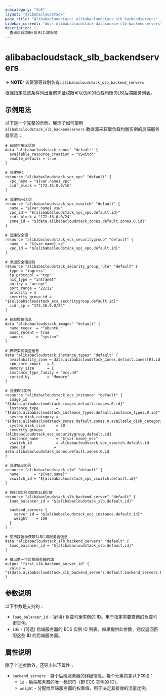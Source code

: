```yaml
---
subcategory: "SLB"
layout: "alibabacloudstack"
page_title: "Alibabacloudstack: alibabacloudstack_slb_backendservers"
sidebar_current: "docs-Alibabacloudstack-datasource-slb-backendservers"
description: |- 
  查询负载均衡(SLB)后端服务
---
```


# alibabacloudstack_slb_backendservers
-> **NOTE:** 该资源等效别名有: `alibabacloudstack_slb_backend_servers`

根据指定过滤条件列出当前凭证权限可以访问的负载均衡(SLB)后端服务列表。

## 示例用法

以下是一个完整的示例，展示了如何使用 `alibabacloudstack_slb_backendservers` 数据源来获取负载均衡实例的后端服务器信息：

```hcl
# 获取可用区信息
data "alibabacloudstack_zones" "default" {
  available_resource_creation = "VSwitch"
  enable_details = true
}

# 创建VPC
resource "alibabacloudstack_vpc_vpc" "default" {
  vpc_name = "${var.name}_vpc"
  cidr_block = "172.16.0.0/16"
}

# 创建VSwitch
resource "alibabacloudstack_vpc_vswitch" "default" {
  name = "${var.name}_vsw"
  vpc_id = "${alibabacloudstack_vpc_vpc.default.id}"
  cidr_block = "172.16.0.0/24"
  zone_id = "${data.alibabacloudstack_zones.default.zones.0.id}"
}

# 创建安全组
resource "alibabacloudstack_ecs_securitygroup" "default" {
  name   = "${var.name}_sg"
  vpc_id = "${alibabacloudstack_vpc_vpc.default.id}"
}

# 添加安全组规则
resource "alibabacloudstack_security_group_rule" "default" {
  type = "ingress"
  ip_protocol = "tcp"
  nic_type = "intranet"
  policy = "accept"
  port_range = "22/22"
  priority = 1
  security_group_id = "${alibabacloudstack_ecs_securitygroup.default.id}"
  cidr_ip = "172.16.0.0/24"
}

# 获取镜像信息
data "alibabacloudstack_images" "default" {
  name_regex  = "^ubuntu_"
  most_recent = true
  owners      = "system"
}

# 获取实例类型信息
data "alibabacloudstack_instance_types" "default" {
  availability_zone = data.alibabacloudstack_zones.default.zones[0].id
  cpu_core_count   = 1
  memory_size      = 1
  instance_type_family = "ecs.n4"
  sorted_by        = "Memory"
}

# 创建ECS实例
resource "alibabacloudstack_ecs_instance" "default" {
  image_id             = "${data.alibabacloudstack_images.default.images.0.id}"
  instance_type        = "${data.alibabacloudstack_instance_types.default.instance_types.0.id}"
  system_disk_category = "${data.alibabacloudstack_zones.default.zones.0.available_disk_categories.0}"
  system_disk_size     = 20
  security_groups      = [alibabacloudstack_ecs_securitygroup.default.id]
  instance_name        = "${var.name}_ecs"
  vswitch_id           = alibabacloudstack_vpc_vswitch.default.id
  zone_id             = data.alibabacloudstack_zones.default.zones.0.id
}

# 创建SLB实例
resource "alibabacloudstack_slb" "default" {
  name       = "${var.name}"
  vswitch_id = "${alibabacloudstack_vpc_vswitch.default.id}"
}

# 将ECS实例添加到SLB后端
resource "alibabacloudstack_slb_backend_server" "default" {
  load_balancer_id = "${alibabacloudstack_slb.default.id}"

  backend_servers {
    server_id = "${alibabacloudstack_ecs_instance.default.id}"
    weight    = 100
  }
}

# 使用数据源获取SLB后端服务器信息
data "alibabacloudstack_slb_backend_servers" "default" {
  load_balancer_id = "${alibabacloudstack_slb.default.id}"
}

# 输出第一个后端服务器的ID
output "first_slb_backend_server_id" {
  value = "${data.alibabacloudstack_slb_backend_servers.default.backend_servers.0.id}"
}
```

## 参数说明

以下参数是支持的：

* `load_balancer_id` - (必填) 负载均衡实例的 ID。用于指定需要查询的负载均衡实例。
* `ids` - (可选) 后端服务器的 ECS 实例 ID 列表。如果提供此参数，则仅返回匹配这些 ID 的后端服务器。

## 属性说明

除了上述参数外，还导出以下属性：

* `backend_servers` - 每个后端服务器的详细信息。每个元素包含以下字段：
  * `id` - 后端服务器的唯一标识符（即 ECS 实例的 ID）。
  * `weight` - 分配给后端服务器的权重值，用于决定其接收的流量比例。